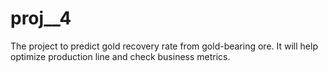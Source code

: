 # proj__4
The project to predict gold recovery rate from gold-bearing ore. It will help optimize production line and check business metrics.
